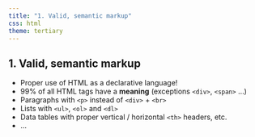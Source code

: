 ```yaml
---
title: "1. Valid, semantic markup"
css: html
theme: tertiary
---
```

## 1. Valid, semantic markup

- Proper use of HTML as a declarative language!
- 99% of all HTML tags have a **meaning** (exceptions `<div>`, `<span>` …)
- Paragraphs with `<p>` instead of `<div>` + `<br>`
- Lists with `<ul>`, `<ol>` and `<dl>`
- Data tables with proper vertical / horizontal `<th>` headers, etc.
- …
